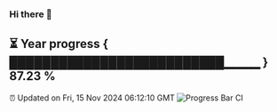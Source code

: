 ### Hi there 👋
⏳ Year progress { ██████████████████████████▁▁▁▁ } 87.23 %
---
⏰ Updated on Fri, 15 Nov 2024 06:12:10 GMT
![Progress Bar CI](https://github.com/Moyi321/Moyi321/workflows/Progress%20Bar%20CI/badge.svg)
